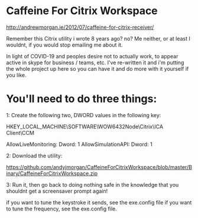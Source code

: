 ﻿# Caffeine For Citrix Workspace

http://andrewmorgan.ie/2012/07/caffeine-for-citrix-receiver/

Remember this Citrix utility i wrote 8 years ago? no? Me neither, or at least I wouldnt, if you would stop emailing me about it.

In light of COVID-19 and peoples desire not to actually work, to appear active in skype for business / teams, etc. I've re-written it and i'm putting the whole project up here so you can have it and do more with it yourself if you like.

# You'll need to do three things:

1: Create the following two, DWORD values in the following key:

HKEY_LOCAL_MACHINE\SOFTWARE\WOW6432Node\Citrix\ICA Client\CCM

AllowLiveMonitoring: Dword: 1
AllowSimulationAPI: Dword: 1

2: Download the utility:

https://github.com/andyjmorgan/CaffeineForCitrixWorkspace/blob/master/Binary/CaffeineForCitrixWorkspace.zip

3: Run it, then go back to doing nothing safe in the knowledge that you shouldnt get a screensaver prompt again!

if you want to tune the keystroke it sends, see the exe.config file
if you want to tune the frequency, see the exe.config file.

